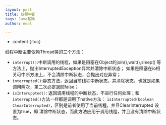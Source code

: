 ```yaml
---
layout: post
title: 线程中断
tags: Java基础
author: neal

---
```

* content
{:toc}

线程中断主要依赖Thread类的三个方法：
* `interrupt()`:中断调用的线程，如果是阻塞在Object的join(),wait(),sleep()
等方法上，抛出InterruptedException异常并清除中断状态；
如果是阻塞在io相关可中断方法上，不会清除中断状态，会抛出对应异常；
* `interrupted()`:静态方法，返回当前线程中断状态，并清除状态，也就是如果调用两次，第二次必定返回false；
* `isInteruppted()`: 返回调用线程的中断状态，不进行任何处理；和`interrupted()`方法一样都是调用了native方法：
`isInterrupted(boolean ClearInterrupted)`，区别是前者使用了当前线程，并且ClearInterrupted 设置为true，即
清除中断状态，而此方法应用于调用线程，并且没有清除中断状态。
